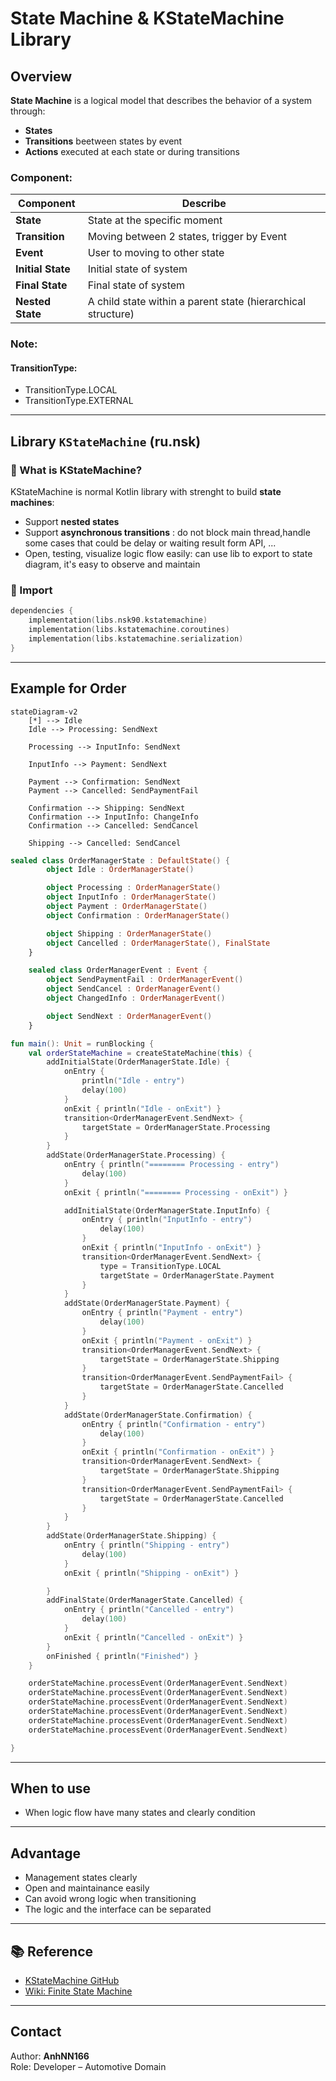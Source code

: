 # State Machine & KStateMachine Library

## Overview

**State Machine** is a logical model that describes the behavior of a system through:
- **States** 
- **Transitions** beetween states by event
- **Actions** executed at each state or during transitions

### Component:
| Component        | Describe |
|--------------------|-------|
| **State**          | State at the specific moment |
| **Transition**     | Moving between 2 states, trigger by Event |
| **Event**          | User to moving to other state |
| **Initial State**  | Initial state of system |
| **Final State**    | Final state of system |
| **Nested State**   | A child state within a parent state (hierarchical structure) |

### Note: 
#### TransitionType: 

- TransitionType.LOCAL
- TransitionType.EXTERNAL


---

## Library `KStateMachine` (ru.nsk)

### 🔹 What is KStateMachine?

KStateMachine is normal Kotlin library with strenght to build **state machines**:
- Support **nested states**
- Support **asynchronous transitions** : do not block main thread,handle some cases that could be delay or waiting result form API, ...
- Open, testing, visualize logic flow easily: can use lib to export to state diagram, it's easy to observe and maintain

### 🔹 Import

```kotlin
dependencies {
    implementation(libs.nsk90.kstatemachine)
    implementation(libs.kstatemachine.coroutines)
    implementation(libs.kstatemachine.serialization)
}
```

---

## Example for Order

```mermaid
stateDiagram-v2
    [*] --> Idle
    Idle --> Processing: SendNext

    Processing --> InputInfo: SendNext
    
    InputInfo --> Payment: SendNext

    Payment --> Confirmation: SendNext
    Payment --> Cancelled: SendPaymentFail

    Confirmation --> Shipping: SendNext
    Confirmation --> InputInfo: ChangeInfo
    Confirmation --> Cancelled: SendCancel

    Shipping --> Cancelled: SendCancel

```

```kotlin
sealed class OrderManagerState : DefaultState() {
        object Idle : OrderManagerState()

        object Processing : OrderManagerState()
        object InputInfo : OrderManagerState()
        object Payment : OrderManagerState()
        object Confirmation : OrderManagerState()

        object Shipping : OrderManagerState()
        object Cancelled : OrderManagerState(), FinalState
    }

    sealed class OrderManagerEvent : Event {
        object SendPaymentFail : OrderManagerEvent()
        object SendCancel : OrderManagerEvent()
        object ChangedInfo : OrderManagerEvent()

        object SendNext : OrderManagerEvent()
    }

fun main(): Unit = runBlocking {
    val orderStateMachine = createStateMachine(this) {
        addInitialState(OrderManagerState.Idle) {
            onEntry {
                println("Idle - entry")
                delay(100)
            }
            onExit { println("Idle - onExit") }
            transition<OrderManagerEvent.SendNext> {
                targetState = OrderManagerState.Processing
            }
        }
        addState(OrderManagerState.Processing) {
            onEntry { println("======== Processing - entry")
                delay(100)
            }
            onExit { println("======== Processing - onExit") }

            addInitialState(OrderManagerState.InputInfo) {
                onEntry { println("InputInfo - entry")
                    delay(100)
                }
                onExit { println("InputInfo - onExit") }
                transition<OrderManagerEvent.SendNext> {
                    type = TransitionType.LOCAL
                    targetState = OrderManagerState.Payment
                }
            }
            addState(OrderManagerState.Payment) {
                onEntry { println("Payment - entry")
                    delay(100)
                }
                onExit { println("Payment - onExit") }
                transition<OrderManagerEvent.SendNext> {
                    targetState = OrderManagerState.Shipping
                }
                transition<OrderManagerEvent.SendPaymentFail> {
                    targetState = OrderManagerState.Cancelled
                }
            }
            addState(OrderManagerState.Confirmation) {
                onEntry { println("Confirmation - entry")
                    delay(100)
                }
                onExit { println("Confirmation - onExit") }
                transition<OrderManagerEvent.SendNext> {
                    targetState = OrderManagerState.Shipping
                }
                transition<OrderManagerEvent.SendPaymentFail> {
                    targetState = OrderManagerState.Cancelled
                }
            }
        }
        addState(OrderManagerState.Shipping) {
            onEntry { println("Shipping - entry")
                delay(100)
            }
            onExit { println("Shipping - onExit") }

        }
        addFinalState(OrderManagerState.Cancelled) {
            onEntry { println("Cancelled - entry")
                delay(100)
            }
            onExit { println("Cancelled - onExit") }
        }
        onFinished { println("Finished") }
    }

    orderStateMachine.processEvent(OrderManagerEvent.SendNext)
    orderStateMachine.processEvent(OrderManagerEvent.SendNext)
    orderStateMachine.processEvent(OrderManagerEvent.SendNext)
    orderStateMachine.processEvent(OrderManagerEvent.SendNext)
    orderStateMachine.processEvent(OrderManagerEvent.SendNext)
    orderStateMachine.processEvent(OrderManagerEvent.SendNext)

}
```

---

## When to use

- When logic flow have many states and clearly condition

---

## Advantage

- Management states clearly 
- Open and maintainance easily
- Can avoid wrong logic when transitioning
- The logic and the interface can be separated

---

## 📚 Reference

- [KStateMachine GitHub](https://github.com/nsk90/kstatemachine)
- [Wiki: Finite State Machine](https://en.wikipedia.org/wiki/Finite-state_machine)

---

## Contact

Author: **AnhNN166**  
Role: Developer – Automotive Domain  
